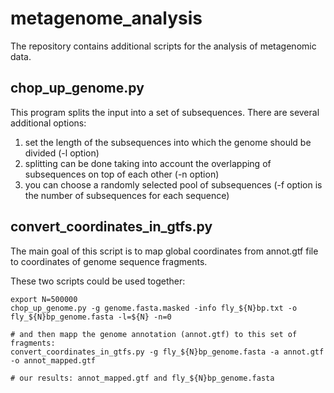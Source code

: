 # metagenome_analysis
The repository contains additional scripts for the analysis of metagenomic data.

## chop_up_genome.py

This program splits the input into a set of subsequences. 
There are several additional options:
1) set the length of the subsequences into which the genome should be divided (-l option)
2) splitting can be done taking into account the overlapping of subsequences on top of each other (-n option)
3) you can choose a randomly selected pool of subsequences (-f option is the number of subsequences for each sequence)


## convert_coordinates_in_gtfs.py
The main goal of this script is to map global coordinates from annot.gtf file to coordinates of genome sequence fragments.

These two scripts could be used together:
```
export N=500000
chop_up_genome.py -g genome.fasta.masked -info fly_${N}bp.txt -o fly_${N}bp_genome.fasta -l=${N} -n=0

# and then mapp the genome annotation (annot.gtf) to this set of fragments:
convert_coordinates_in_gtfs.py -g fly_${N}bp_genome.fasta -a annot.gtf -o annot_mapped.gtf

# our results: annot_mapped.gtf and fly_${N}bp_genome.fasta
```
